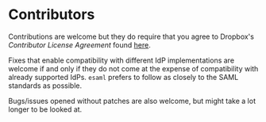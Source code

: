 # Contributors

Contributions are welcome but they do require that you agree to Dropbox's _Contributor License Agreement_ found [here](https://opensource.dropbox.com/cla/).

Fixes that enable compatibility with different IdP implementations are welcome if and only if they do not come at the expense of compatibility with already supported IdPs. `esaml` prefers to follow as closely to the SAML standards as possible.

Bugs/issues opened without patches are also welcome, but might take a lot longer to be looked at. 
